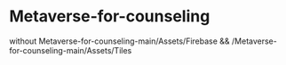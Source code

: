 # Metaverse-for-counseling
without Metaverse-for-counseling-main/Assets/Firebase && /Metaverse-for-counseling-main/Assets/Tiles
